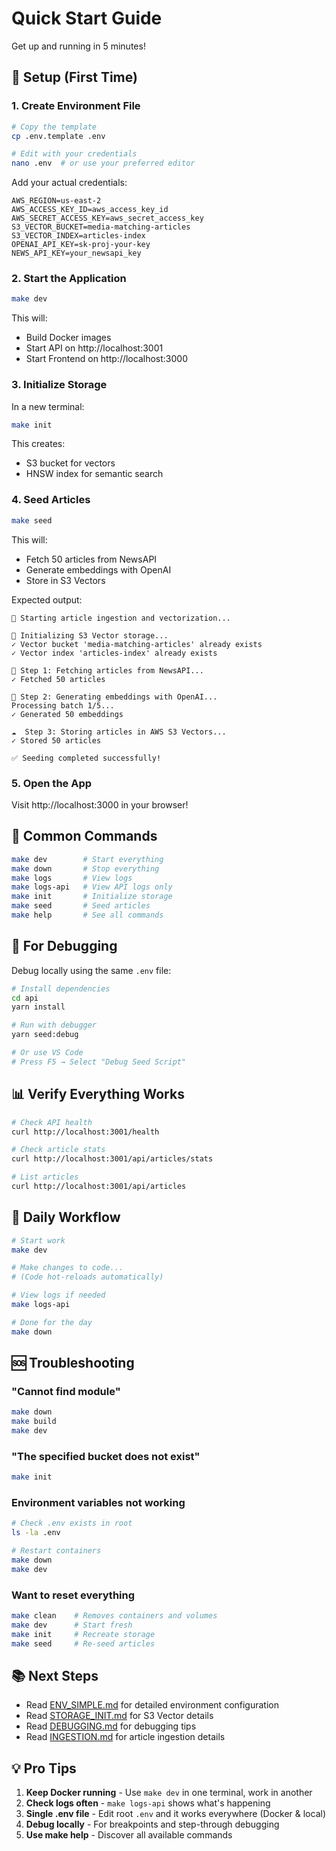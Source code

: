 # Quick Start Guide

Get up and running in 5 minutes!

## 🚀 Setup (First Time)

### 1. Create Environment File

```bash
# Copy the template
cp .env.template .env

# Edit with your credentials
nano .env  # or use your preferred editor
```

Add your actual credentials:
```env
AWS_REGION=us-east-2
AWS_ACCESS_KEY_ID=aws_access_key_id
AWS_SECRET_ACCESS_KEY=aws_secret_access_key
S3_VECTOR_BUCKET=media-matching-articles
S3_VECTOR_INDEX=articles-index
OPENAI_API_KEY=sk-proj-your-key
NEWS_API_KEY=your_newsapi_key
```

### 2. Start the Application

```bash
make dev
```

This will:
- Build Docker images
- Start API on http://localhost:3001
- Start Frontend on http://localhost:3000

### 3. Initialize Storage

In a new terminal:

```bash
make init
```

This creates:
- S3 bucket for vectors
- HNSW index for semantic search

### 4. Seed Articles

```bash
make seed
```

This will:
- Fetch 50 articles from NewsAPI
- Generate embeddings with OpenAI
- Store in S3 Vectors

Expected output:
```
🌱 Starting article ingestion and vectorization...

🔧 Initializing S3 Vector storage...
✓ Vector bucket 'media-matching-articles' already exists
✓ Vector index 'articles-index' already exists

📰 Step 1: Fetching articles from NewsAPI...
✓ Fetched 50 articles

🤖 Step 2: Generating embeddings with OpenAI...
Processing batch 1/5...
✓ Generated 50 embeddings

☁️  Step 3: Storing articles in AWS S3 Vectors...
✓ Stored 50 articles

✅ Seeding completed successfully!
```

### 5. Open the App

Visit http://localhost:3000 in your browser!

## 🎯 Common Commands

```bash
make dev        # Start everything
make down       # Stop everything
make logs       # View logs
make logs-api   # View API logs only
make init       # Initialize storage
make seed       # Seed articles
make help       # See all commands
```

## 🐛 For Debugging

Debug locally using the same `.env` file:

```bash
# Install dependencies
cd api
yarn install

# Run with debugger
yarn seed:debug

# Or use VS Code
# Press F5 → Select "Debug Seed Script"
```

## 📊 Verify Everything Works

```bash
# Check API health
curl http://localhost:3001/health

# Check article stats
curl http://localhost:3001/api/articles/stats

# List articles
curl http://localhost:3001/api/articles
```

## 🔄 Daily Workflow

```bash
# Start work
make dev

# Make changes to code...
# (Code hot-reloads automatically)

# View logs if needed
make logs-api

# Done for the day
make down
```

## 🆘 Troubleshooting

### "Cannot find module"
```bash
make down
make build
make dev
```

### "The specified bucket does not exist"
```bash
make init
```

### Environment variables not working
```bash
# Check .env exists in root
ls -la .env

# Restart containers
make down
make dev
```

### Want to reset everything
```bash
make clean    # Removes containers and volumes
make dev      # Start fresh
make init     # Recreate storage
make seed     # Re-seed articles
```

## 📚 Next Steps

- Read [ENV_SIMPLE.md](ENV_SIMPLE.md) for detailed environment configuration
- Read [STORAGE_INIT.md](STORAGE_INIT.md) for S3 Vector details
- Read [DEBUGGING.md](DEBUGGING.md) for debugging tips
- Read [INGESTION.md](INGESTION.md) for article ingestion details

## 💡 Pro Tips

1. **Keep Docker running** - Use `make dev` in one terminal, work in another
2. **Check logs often** - `make logs-api` shows what's happening
3. **Single .env file** - Edit root `.env` and it works everywhere (Docker & local)
4. **Debug locally** - For breakpoints and step-through debugging
5. **Use make help** - Discover all available commands
